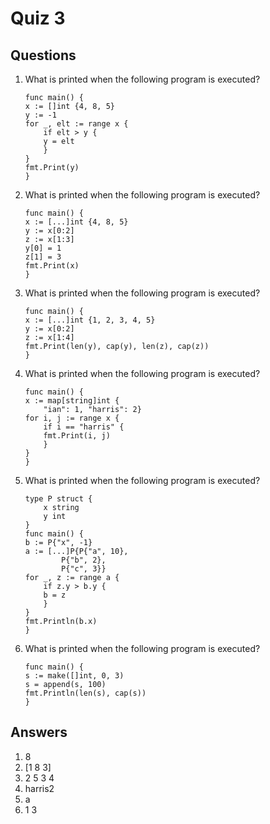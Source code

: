 # Quiz 3

## Questions
1. What is printed when the following program is executed?
    ```
    func main() {
    x := []int {4, 8, 5}
    y := -1
    for _, elt := range x {
        if elt > y {
        y = elt
        }
    }
    fmt.Print(y)
    }
    ```
2. What is printed when the following program is executed?
    ```
    func main() {
    x := [...]int {4, 8, 5}
    y := x[0:2]
    z := x[1:3]
    y[0] = 1
    z[1] = 3
    fmt.Print(x)
    }
    ```
3. What is printed when the following program is executed?
    ```
    func main() {
    x := [...]int {1, 2, 3, 4, 5}
    y := x[0:2]
    z := x[1:4]
    fmt.Print(len(y), cap(y), len(z), cap(z))
    }
    ```
4. What is printed when the following program is executed?
    ```
    func main() {
    x := map[string]int {
        "ian": 1, "harris": 2}
    for i, j := range x {
        if i == "harris" {
        fmt.Print(i, j)
        }
    }
    }
    ```
5. What is printed when the following program is executed?
    ```
    type P struct {
        x string
        y int
    } 
    func main() {
    b := P{"x", -1}
    a := [...]P{P{"a", 10}, 
            P{"b", 2},
            P{"c", 3}}
    for _, z := range a {
        if z.y > b.y {
        b = z
        }
    }
    fmt.Println(b.x)
    }
    ```
6. What is printed when the following program is executed?
    ```
    func main() {
    s := make([]int, 0, 3)
    s = append(s, 100)
    fmt.Println(len(s), cap(s))
    }
    ```

## Answers
1. 8
2. [1 8 3]
3. 2 5 3 4
4. harris2
5. a
6. 1 3